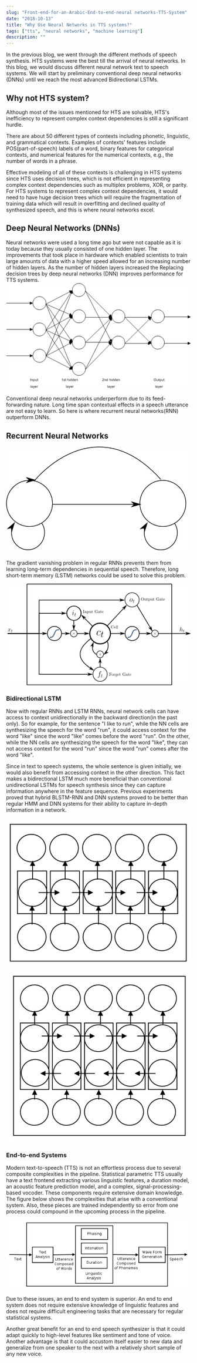 ```yaml
---
slug: "Front-end-for-an-Arabic-End-to-end-neural networks-TTS-System"
date: "2018-10-13"
title: "Why Use Neural Networks in TTS systems?"
tags: ["tts", "neural networks", "machine learning"]
description: ""
---
```


In the previous blog, we went through the different methods of speech synthesis. HTS systems were the best till the arrival of neural networks. In this blog, we would discuss different neural network text to speech systems. We will start by preliminary conventional deep neural networks (DNNs) until we reach the most advanced Bidirectional LSTMs.

## Why not HTS system?

Although most of the issues mentioned for HTS are solvable, HTS's inefficiency to represent complex context dependencies is still a significant hurdle.

There are about 50 different types of contexts including phonetic, linguistic, and grammatical contexts. Examples of contexts' features include POS(part-of-speech) labels of a word, binary features for categorical contexts, and numerical features for the numerical contexts, e.g., the number of words in a phrase.

Effective modeling of all of these contexts is challenging in HTS systems since HTS uses decision trees, which is not efficient in representing complex context dependencies such as multiplex problems, XOR, or parity.
For HTS systems to represent complex context dependencies, it would need to have huge decision trees which will require the fragmentation of training data which will result in overfitting and declined quality of synthesized speech, and this is where neural networks excel.

## Deep Neural Networks (DNNs)

Neural networks were used a long time ago but were not capable as it is today because they usually consisted of one hidden layer. The improvements that took place in hardware which enabled scientists to train large amounts of data with a higher speed allowed for an increasing number of hidden layers. As the number of hidden layers increased the
Replacing decision trees by deep neural networks (DNN) improves performance for TTS systems.
![](images/dnn.png)

Conventional deep neural networks underperform due to its feed-forwarding nature. Long time span contextual effects in a speech utterance are not easy to learn. So here is where recurrent neural networks(RNN) outperform DNNs.

## Recurrent Neural Networks

![](images/rnn.png)

The gradient vanishing problem in regular RNNs prevents them from learning long-term dependencies in sequential speech. Therefore, long
short-term memory (LSTM) networks could be used to solve this problem.

![](images/lstm.png)

### Bidirectional LSTM

Now with regular RNNs and LSTM RNNs, neural network cells can have access to context unidirectionally in the backward direction(in the past only). So for example, for the sentence "I like to run", while the NN cells are synthesizing the speech for the word "run", it could access context for the word "like" since the word "like" comes before the word "run". On the other, while the NN cells are synthesizing the speech for the word "like", they can not access context for the word "run" since the word "run" comes after the word "like".

Since in text to speech systems, the whole sentence is given initially, we would also benefit from accessing context in the other direction. This fact makes a bidirectional LSTM much more beneficial than conventional unidirectional LSTMs for speech synthesis since they can capture information anywhere in the feature sequence. Previous experiments proved that hybrid BLSTM-RNN and DNN systems proved to be better than regular HMM and DNN systems for their ability to capture in-depth information in a network.

![](images/URNN.png)

![](images/BRNN.png)

### End-to-end Systems

Modern text-to-speech (TTS) is not an effortless process due to several composite complexities in the pipeline.
Statistical parametric TTS usually have a text frontend extracting various linguistic features, a duration
model, an acoustic feature prediction model, and a complex, signal-processing-based vocoder.
These components require extensive domain knowledge. The figure below shows the complexities that arise with a conventional system.
Also, these pieces are trained independently so error from one process
could compound in the upcoming process in the pipeline.

![](images/complex_not_end.jpg)

Due to these issues, an end to end system is superior. An end to end system does not require extensive knowledge of linguistic features and does not require difficult engineering tasks that are necessary for regular statistical systems.

Another great benefit for an end to end speech synthesizer is that it could adapt quickly to high-level features like sentiment and tone of voice. Another advantage is that it could accustom itself easier to new data and generalize from one speaker to the next with a relatively short sample of any new voice.
